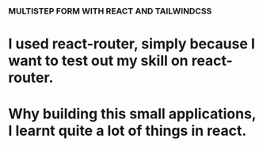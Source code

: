 ### MULTISTEP FORM WITH REACT AND TAILWINDCSS

# I used react-router, simply because I want to test out my skill on react-router.

# Why building this small applications, I learnt quite a lot of things in react.